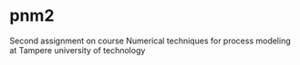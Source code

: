 # pnm2
Second assignment on course Numerical techniques for process modeling at Tampere university of technology
